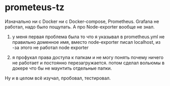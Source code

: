 # prometeus-tz
Изначально ни с Docker ни c Docker-compose, Prometheus. Grafana не работал, надо было пощупать. А про Node-exporter вообще не знал. 

1) у меня первая проблема была то что я указывал в prometheus.yml не правильно доменное имя, вместо node-exporter писал localhost, из -за этого не работал node exporter

2) я профукал права доступа к папкам и не могу понять почему ничего не работает и постоянно перезагружается. потом сделал вольюмы в докере что бы не маунтить отдельные папки.

Ну и в целом всё изучал, пробовал, тестировал.